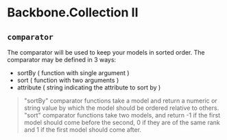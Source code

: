 # Backbone.Collection II

## `comparator`

The comparator will be used to keep your models in sorted order. The comparator 
may be defined in 3 ways:
+  sortBy ( function with single argument )
+  sort ( function with two arguments )
+  attribute ( string indicating the attribute to sort by )

> "sortBy" comparator functions take a model and return a numeric or string value by which the model should be ordered relative to others. "sort" comparator functions take two models, and return -1 if the first model should come before the second, 0 if they are of the same rank and 1 if the first model should come after.

